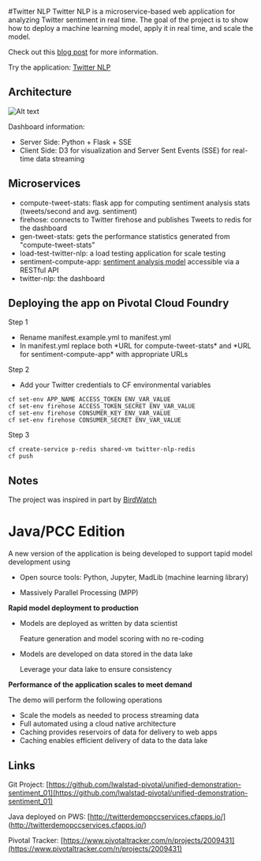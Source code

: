 #Twitter NLP
Twitter NLP is a microservice-based web application for analyzing Twitter sentiment in real time. The goal of the project is to show how to deploy a machine learning model, apply it in real time, and scale the model.

Check out this [blog post](https://blog.pivotal.io/data-science-pivotal/p-o-v/how-to-scaling-a-machine-learning-model-using-pivotal-cloud-foundry) for more information.

Try the application: [Twitter NLP](http://twitternlp.cfapps.pez.pivotal.io/)


## Architecture

![Alt text](/readme/architecture.png?raw=true "architecture")

Dashboard information:

* Server Side: Python + Flask + SSE
* Client Side: D3 for visualization and Server Sent Events (SSE) for real-time data streaming

## Microservices

* compute-tweet-stats: flask app for computing sentiment analysis stats (tweets/second and avg. sentiment)
* firehose: connects to Twitter firehose and publishes Tweets to redis for the dashboard
* gen-tweet-stats: gets the performance statistics generated from "compute-tweet-stats"
* load-test-twitter-nlp: a load testing application for scale testing
* sentiment-compute-app: [sentiment analysis model](https://github.com/crawles/gpdb_sentiment_analysis_twitter_model) accessible via a RESTful API
* twitter-nlp: the dashboard

## Deploying the app on Pivotal Cloud Foundry
Step 1<br> 
* Rename manifest.example.yml to manifest.yml
* In manifest.yml replace both \*URL for compute-tweet-stats\* and \*URL for sentiment-compute-app\* with appropriate URLs

Step 2<br>
* Add your Twitter credentials to CF environmental variables
```
cf set-env APP_NAME ACCESS_TOKEN ENV_VAR_VALUE
cf set-env firehose ACCESS_TOKEN_SECRET ENV_VAR_VALUE
cf set-env firehose CONSUMER_KEY ENV_VAR_VALUE
cf set-env firehose CONSUMER_SECRET ENV_VAR_VALUE
```

Step 3
```
cf create-service p-redis shared-vm twitter-nlp-redis
cf push
```

## Notes

The project was inspired in part by [BirdWatch](https://github.com/matthiasn/BirdWatch)


# Java/PCC Edition


A new version of the application is being developed to support tapid model development using 

- Open source tools: Python, Jupyter, MadLib (machine learning library)

- Massively Parallel Processing (MPP)

**Rapid model deployment to production**

- Models are deployed as written by data scientist
	
	Feature generation and model scoring with no re-coding
	
- Models are developed on data stored in the data lake

	Leverage your data lake to ensure consistency

**Performance of the application scales to meet demand**

The demo will perform the following operations
- Scale the models as needed to process streaming data
- Full automated using a cloud native architecture
- Caching provides reservoirs of data for delivery to web apps
- Caching enables efficient delivery of data to the data lake
 

## Links

Git Project: [https://github.com/lwalstad-pivotal/unified-demonstration-sentiment_01](https://github.com/lwalstad-pivotal/unified-demonstration-sentiment_01)

Java deployed on PWS: [http://twitterdemopccservices.cfapps.io/] (http://twitterdemopccservices.cfapps.io/)

Pivotal Tracker: [https://www.pivotaltracker.com/n/projects/2009431](https://www.pivotaltracker.com/n/projects/2009431)
